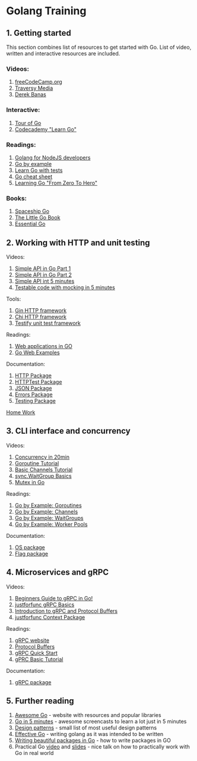 # Golang Training

## 1. Getting started
This section combines list of resources to get started with Go. List of video, written and interactive resources are included.

### Videos:
1. [freeCodeCamp.org
](https://www.youtube.com/watch?v=YS4e4q9oBaU&ab_channel=freeCodeCamp.org)
2. [Traversy Media](https://www.youtube.com/watch?v=SqrbIlUwR0U&ab_channel=TraversyMedia)
3. [Derek Banas](https://www.youtube.com/watch?v=CF9S4QZuV30&ab_channel=DerekBanas)

### Interactive:
1. [Tour of Go](https://tour.golang.org/list)
2. [Codecademy "Learn Go"](https://www.codecademy.com/learn/learn-go)

### Readings:
1. [Golang for NodeJS developers](https://github.com/miguelmota/golang-for-nodejs-developers)
2. [Go by example](https://gobyexample.com/)
3. [Learn Go with tests](https://quii.gitbook.io/learn-go-with-tests/)
4. [Go cheat sheet](https://github.com/a8m/golang-cheat-sheet)
5. [Learning Go "From Zero To Hero"](https://milapneupane.com.np/2019/07/06/learning-golang-from-zero-to-hero/)

### Books:
1. [Spaceship Go](https://blasrodri.github.io/spaceship-go-gh-pages/cover.html)
2. [The Little Go Book](https://www.openmymind.net/The-Little-Go-Book/)
3. [Essential Go](https://essential-go.programming-books.io/)

## 2. Working with HTTP and unit testing

Videos:
1. [Simple API in Go Part 1](https://www.youtube.com/watch?v=W5b64DXeP0o&t=175s&ab_channel=TutorialEdge)
2. [Simple API in Go Part 2](https://www.youtube.com/watch?v=YMQUQ6XQgz8&ab_channel=TutorialEdge)
3. [Simple API int 5 minutes](https://www.goin5minutes.com/screencast/episode_1_building_restful_api_using_only_std_lib/)
4. [Testable code with mocking in 5 minutes](https://www.goin5minutes.com/screencast/episode_0_writing_testable_code_and_fast_unit_tests_using_mocking/)

Tools:
1. [Gin HTTP framework](https://github.com/gin-gonic/gin)
2. [Chi HTTP framework](https://github.com/go-chi/chi)
3. [Testify unit test framework](https://github.com/stretchr/testify)

Readings:
1. [Web applications in GO](https://golang.org/doc/articles/wiki/)
2. [Go Web Examples](https://gowebexamples.com/)

Documentation:
1. [HTTP Package](https://golang.org/pkg/net/http/)
2. [HTTPTest Package](https://golang.org/pkg/net/http/httptest/)
3. [JSON Package](https://golang.org/pkg/encoding/json/)
4. [Errors Package](https://golang.org/pkg/errors/)
5. [Testing Package](https://golang.org/pkg/testing/)

[Home Work](https://github.com/snfgo/go-training/tree/master/tasks/http)

## 3. CLI interface and concurrency

Videos:
1. [Concurrency in 20min](https://www.youtube.com/watch?v=LvgVSSpwND8&t=13s&ab_channel=JakeWright)
2. [Goroutine Tutorial](https://www.youtube.com/watch?v=ARHXmR0_MGY&ab_channel=TutorialEdge)
3. [Basic Channels Tutorial](https://www.youtube.com/watch?v=e4bu9g-bYtg&ab_channel=TutorialEdge)
4. [sync.WaitGroup Basics](https://www.youtube.com/watch?v=0BPSR-W4GSY&ab_channel=TutorialEdge)
5. [Mutex in Go](https://www.youtube.com/watch?v=cjMdUmfzQWs&ab_channel=TutorialEdge)

Readings:
1. [Go by Example: Goroutines](https://gobyexample.com/goroutines)
2. [Go by Example: Channels](https://gobyexample.com/channels)
3. [Go by Example: WaitGroups](https://gobyexample.com/waitgroups)
4. [Go by Example: Worker Pools](https://gobyexample.com/worker-pools)

Documentation:
1. [OS package](https://golang.org/pkg/os/)
2. [Flag package](https://golang.org/pkg/flag/)

## 4. Microservices and gRPC
Videos:
1. [Beginners Guide to gRPC in Go!](https://www.youtube.com/watch?v=BdzYdN_Zd9Q&t=13s&ab_channel=TutorialEdge)
2. [justforfunc gRPC Basics](https://www.youtube.com/watch?v=uolTUtioIrc&ab_channel=justforfunc%3AProgramminginGo)
4. [Introduction to gRPC and Protocol Buffers](https://www.youtube.com/watch?v=pMgty_RYIOc&list=PLmD8u-IFdreyyTx93jJ5GkijwDXFqyr3T&ab_channel=NicJackson)
5. [justforfunc Context Package](https://www.youtube.com/watch?v=LSzR0VEraWw&ab_channel=justforfunc%3AProgramminginGo)

Readings:
1. [gRPC website](https://grpc.io/)
2. [Protocol Buffers](https://developers.google.com/protocol-buffers)
3. [gRPC Quick Start](https://grpc.io/docs/languages/go/quickstart/)
4. [gPRC Basic Tutorial](https://grpc.io/docs/languages/go/basics/)

Documentation:
1. [gRPC package](https://pkg.go.dev/google.golang.org/grpc)

## 5. Further reading
1. [Awesome Go](https://awesome-go.com/) - website with resources and popular libraries
2. [Go in 5 minutes](https://www.goin5minutes.com/screencasts/) - awesome screencasts to learn a lot just in 5 minutes
3. [Design patterns](https://github.com/shubhamzanwar/design-patterns) - small list of most useful design patterns
4. [Effective Go](https://golang.org/doc/effective_go.html) - writing golang as it was intended to be written
5. [Writing beautiful packages in Go](https://www.youtube.com/watch?v=cmkKxNN7cs4&ab_channel=CodingTech) - how to write packages in GO
6. Practical Go [video](https://www.youtube.com/watch?v=EXrEd1-GZR0&ab_channel=CodingTech) and [slides](https://dave.cheney.net/practical-go/presentations/gophercon-singapore-2019.html) - nice talk on how to practically work with Go in real world